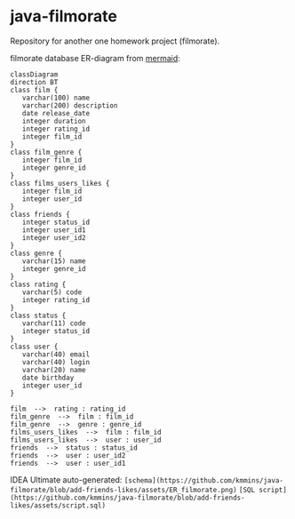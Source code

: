 # java-filmorate
Repository for another one homework project (filmorate).

filmorate database ER-diagram from [mermaid](https://github.com/kmmins/java-filmorate/blob/add-friends-likes/assets/ER_filmorate.md):
```mermaid
classDiagram
direction BT
class film {
   varchar(100) name
   varchar(200) description
   date release_date
   integer duration
   integer rating_id
   integer film_id
}
class film_genre {
   integer film_id
   integer genre_id
}
class films_users_likes {
   integer film_id
   integer user_id
}
class friends {
   integer status_id
   integer user_id1
   integer user_id2
}
class genre {
   varchar(15) name
   integer genre_id
}
class rating {
   varchar(5) code
   integer rating_id
}
class status {
   varchar(11) code
   integer status_id
}
class user {
   varchar(40) email
   varchar(40) login
   varchar(20) name
   date birthday
   integer user_id
}

film  -->  rating : rating_id
film_genre  -->  film : film_id
film_genre  -->  genre : genre_id
films_users_likes  -->  film : film_id
films_users_likes  -->  user : user_id
friends  -->  status : status_id
friends  -->  user : user_id2
friends  -->  user : user_id1
```
IDEA Ultimate auto-generated:
`[schema](https://github.com/kmmins/java-filmorate/blob/add-friends-likes/assets/ER_filmorate.png)`
`[SQL script](https://github.com/kmmins/java-filmorate/blob/add-friends-likes/assets/script.sql)`
